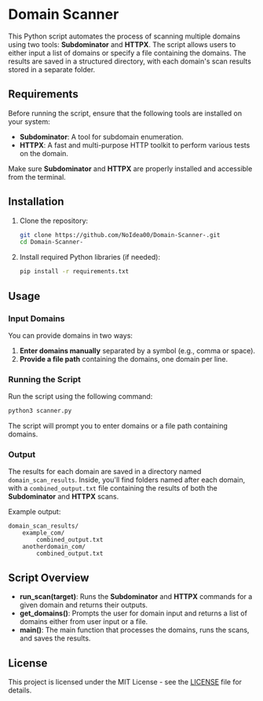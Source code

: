 
# Domain Scanner

This Python script automates the process of scanning multiple domains using two tools: **Subdominator** and **HTTPX**. The script allows users to either input a list of domains or specify a file containing the domains. The results are saved in a structured directory, with each domain's scan results stored in a separate folder.

## Requirements

Before running the script, ensure that the following tools are installed on your system:

- **Subdominator**: A tool for subdomain enumeration.
- **HTTPX**: A fast and multi-purpose HTTP toolkit to perform various tests on the domain.

Make sure **Subdominator** and **HTTPX** are properly installed and accessible from the terminal.

## Installation

1. Clone the repository:
    ```bash
    git clone https://github.com/NoIdea00/Domain-Scanner-.git
    cd Domain-Scanner-
    ```

2. Install required Python libraries (if needed):
    ```bash
    pip install -r requirements.txt
    ```

## Usage

### Input Domains

You can provide domains in two ways:
1. **Enter domains manually** separated by a symbol (e.g., comma or space).
2. **Provide a file path** containing the domains, one domain per line.

### Running the Script

Run the script using the following command:

```bash
python3 scanner.py
```

The script will prompt you to enter domains or a file path containing domains.

### Output

The results for each domain are saved in a directory named `domain_scan_results`. Inside, you'll find folders named after each domain, with a `combined_output.txt` file containing the results of both the **Subdominator** and **HTTPX** scans.

Example output:

```
domain_scan_results/
    example_com/
        combined_output.txt
    anotherdomain_com/
        combined_output.txt
```

## Script Overview

- **run_scan(target)**: Runs the **Subdominator** and **HTTPX** commands for a given domain and returns their outputs.
- **get_domains()**: Prompts the user for domain input and returns a list of domains either from user input or a file.
- **main()**: The main function that processes the domains, runs the scans, and saves the results.

## License

This project is licensed under the MIT License - see the [LICENSE](LICENSE) file for details.
